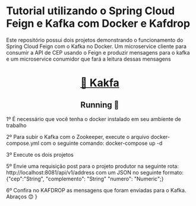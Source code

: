 <h1 align="left">Tutorial utilizando o Spring Cloud Feign e Kafka com Docker e Kafdrop</h1>
<p align="left">Este repositório possui dois projetos demonstrando o funcionamento do Spring Cloud Feign com o Kafka no Docker. Um microservice cliente para consumir a API de CEP usando o Feign e produzir mensagens para o kafka e um microservice conumidor que fará a leitura dessas mensagens</p>
<h1 align="center">
    <a href="https://kafka.apache.org/">🔗 Kakfa</a>
</h1>

<h2 align="center"> 
	Running 🚀
</h2>
<p align="left">1º É necessário que você tenha o docker instalado em seu ambiente de trabalho</p>
<p align="left">2º Para subir o Kafka com o Zookeeper, execute o arquivo docker-compose.yml com o seguinte comando: docker-compose up -d </p>
<p align="left">3º Execute os dois projetos</p>
<p align="left">5º Envie uma requisição post para o projeto produtor na seguinte rota: http://localhost:8081/api/v1/address com um JSON no seguinte formato: {"cep":"String", "complemento": "String" "numero": "Numeric";}</p>
<p align="left">6º Confira no KAFDROP as mensagens que foram enviadas para o Kafka. Abraços 😊
}</p>